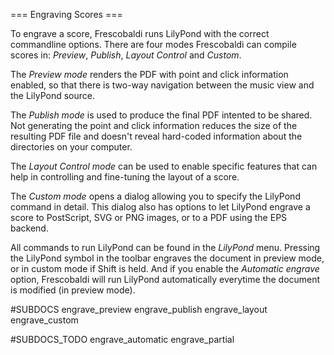 === Engraving Scores ===

To engrave a score, Frescobaldi runs LilyPond with the correct commandline
options. There are four modes Frescobaldi can compile scores in:
*Preview*, *Publish*, *Layout Control* and *Custom*.

The *Preview mode* renders the PDF with point and click information enabled, so
that there is two-way navigation between the music view and the LilyPond source.

The *Publish mode* is used to produce the final PDF intented to be shared.
Not generating the point and click information reduces the size of the resulting PDF file
and doesn't reveal hard-coded information about the directories on your computer.

The *Layout Control mode* can be used to enable specific features that can help
in controlling and fine-tuning the layout of a score.

The *Custom mode* opens a dialog allowing you to specify the LilyPond command
in detail. This dialog also has options to let LilyPond engrave a score to
PostScript, SVG or PNG images, or to a PDF using the EPS backend.

All commands to run LilyPond can be found in the *LilyPond* menu. 
Pressing the LilyPond symbol in the toolbar engraves the document
in preview mode, or in custom mode if Shift is held. And if you enable the *Automatic engrave* option, 
Frescobaldi will run LilyPond automatically everytime the document is modified (in preview mode).

#SUBDOCS
engrave_preview
engrave_publish
engrave_layout
engrave_custom

#SUBDOCS_TODO
engrave_automatic
engrave_partial

